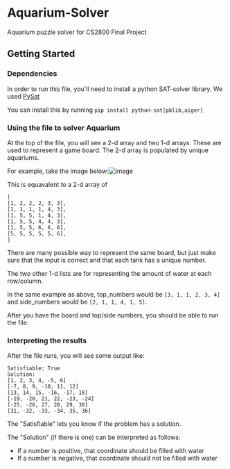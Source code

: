 # Aquarium-Solver
Aquarium puzzle solver for CS2800 Final Project


## Getting Started

### Dependencies
In order to run this file, you'll need to install a python SAT-solver library. We used [PySat](https://pysathq.github.io/installation.html)

You can install this by running `pip install python-sat[pblib,aiger]`

### Using the file to solver Aquarium
At the top of the file, you will see a 2-d array and two 1-d arrays. These are used to represent a game board. The 2-d array is populated by unique aquariums.

For example, take the image below:![image](https://user-images.githubusercontent.com/10966946/114499997-3dbcac80-9bf5-11eb-9c6c-0dfb01567d9d.png)


This is equavalent to a 2-d array of 


```
[
[1, 2, 2, 2, 3, 3],
[1, 1, 1, 1, 4, 3],
[1, 5, 5, 1, 4, 3],
[1, 5, 5, 4, 4, 3],
[1, 5, 5, 6, 6, 6],
[5, 5, 5, 5, 5, 6],
]
```

There are many possible way to represent the same board, but just make sure that the input is correct and that each tank has a unique number.

The two other 1-d lists are for representing the amount of water at each row/column.

In the same example as above, top_numbers would be ```[3, 1, 1, 2, 3, 4]``` and side_numbers would be ```[2, 1, 1, 4, 1, 5]```.

After you have the board and top/side numbers, you should be able to run the file.

### Interpreting the results

After the file runs, you will see some output like:

```
Satisfiable: True
Solution:
[1, 2, 3, 4, -5, 6]
[-7, 8, 9, -10, 11, 12]
[13, 14, 15, -16, -17, 18]
[-19, -20, 21, 22, -23, -24]
[-25, -26, 27, 28, 29, 30]
[31, -32, -33, -34, 35, 36]
```

The "Satisfiable" lets you know if the problem has a solution.

The "Solution" (if there is one) can be interpreted as follows:

* If a number is positive, that coordinate should be filled with water
* If a number is negative, that coordinate should not be filled with water
